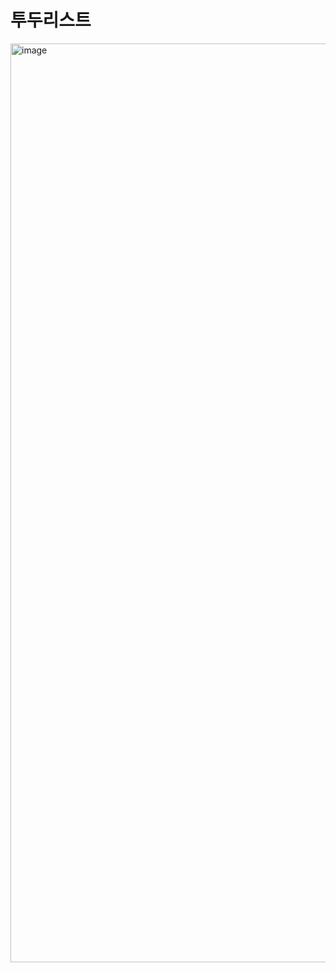 # 투두리스트

<img width="1470" alt="image" src="https://github.com/sookyoungwoo/todolist-back/assets/85424081/671d4bf2-a574-4f1a-9a9e-f5ddd5b808b6">
